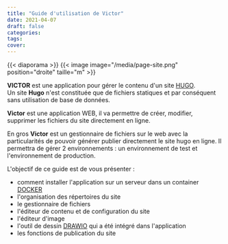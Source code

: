 ```yaml
---
title: "Guide d'utilisation de Victor"
date: 2021-04-07
draft: false
categories:
tags:
cover:
---
```

<!--more-->
{{< diaporama >}}
{{< image image="/media/page-site.png" position="droite" taille="m" >}}

**VICTOR** est une application pour gérer le contenu d'un site [HUGO](https://gohugo.io/).  
Un site **Hugo** n'est constituée que de fichiers statiques et par conséquent sans utilisation de base de données.

**Victor** est une application WEB, il va permettre de créer, modifier, supprimer les fichiers du site directement en ligne. 

En gros **Victor** est un gestionnaire de fichiers sur le web avec la particularités de pouvoir générer publier directement le site hugo en ligne. Il permettra de gérer 2 environnements : un environnement de test et l'environnement de production.

L'objectif de ce guide est de vous présenter :

- comment installer l'application sur un serveur dans un container [DOCKER](https://fr.wikipedia.org/wiki/Docker_(logiciel))
- l'organisation des répertoires du site
- le gestionnaire de fichiers
- l'éditeur de contenu et de configuration du site
- l'éditeur d'image
- l'outil de dessin [DRAWIO](https://github.com/jgraph/drawio-integration) qui a été intégré dans l'application
- les fonctions de publication du site

